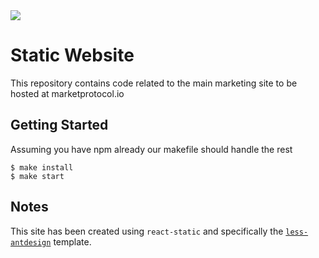<img src="https://github.com/MARKETProtocol/dApp/blob/master/src/img/MARKETProtocol-Light.png?raw=true" align="middle">

# Static Website

This repository contains code related to the main marketing site to be hosted at marketprotocol.io

## Getting Started

Assuming you have npm already our makefile should handle the rest
```
$ make install
$ make start
```

## Notes

This site has been created using `react-static` and specifically the 
[`less-antdesign`](https://github.com/nozzle/react-static/tree/master/examples/less-antdesign) template.
